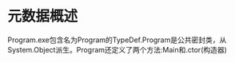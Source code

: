# 元数据概述
Program.exe包含名为Program的TypeDef.Program是公共密封类，从System.Object派生。Program还定义了两个方法:Main和.ctor(构造器)  
